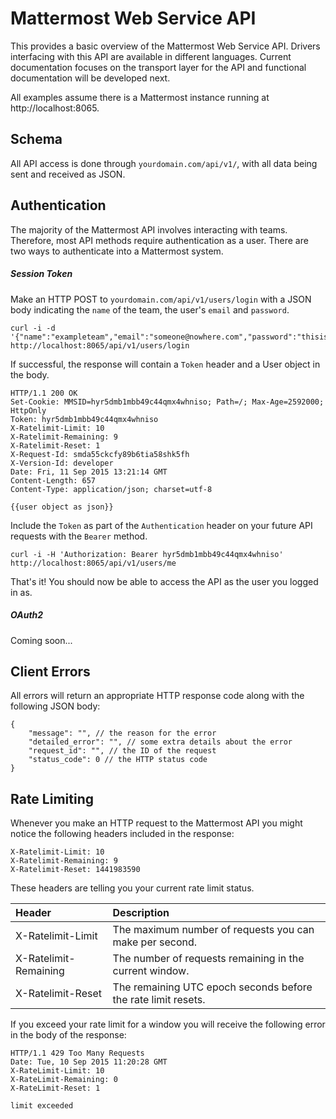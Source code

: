 # Mattermost Web Service API

This provides a basic overview of the Mattermost Web Service API. Drivers interfacing with this API are available in different languages. Current documentation focuses on the transport layer for the API and functional documentation will be developed next.  

All examples assume there is a Mattermost instance running at http://localhost:8065.

## Schema

All API access is done through `yourdomain.com/api/v1/`, with all data being sent and received as JSON.


## Authentication

The majority of the Mattermost API involves interacting with teams. Therefore, most API methods require authentication as a user. There are two ways to authenticate into a Mattermost system.

##### Session Token

Make an HTTP POST to `yourdomain.com/api/v1/users/login` with a JSON body indicating the `name` of the team, the user's `email` and `password`.

```
curl -i -d '{"name":"exampleteam","email":"someone@nowhere.com","password":"thisisabadpassword"}' http://localhost:8065/api/v1/users/login
```

If successful, the response will contain a `Token` header and a User object in the body.

```
HTTP/1.1 200 OK
Set-Cookie: MMSID=hyr5dmb1mbb49c44qmx4whniso; Path=/; Max-Age=2592000; HttpOnly
Token: hyr5dmb1mbb49c44qmx4whniso
X-Ratelimit-Limit: 10
X-Ratelimit-Remaining: 9
X-Ratelimit-Reset: 1
X-Request-Id: smda55ckcfy89b6tia58shk5fh
X-Version-Id: developer
Date: Fri, 11 Sep 2015 13:21:14 GMT
Content-Length: 657
Content-Type: application/json; charset=utf-8

{{user object as json}}
```

Include the `Token` as part of the `Authentication` header on your future API requests with the `Bearer` method.

```
curl -i -H 'Authorization: Bearer hyr5dmb1mbb49c44qmx4whniso' http://localhost:8065/api/v1/users/me
```

That's it! You should now be able to access the API as the user you logged in as.

##### OAuth2

Coming soon...


## Client Errors

All errors will return an appropriate HTTP response code along with the following JSON body:

```
{
    "message": "", // the reason for the error
    "detailed_error": "", // some extra details about the error
    "request_id": "", // the ID of the request
    "status_code": 0 // the HTTP status code
}
```


## Rate Limiting

Whenever you make an HTTP request to the Mattermost API you might notice the following headers included in the response:
```
X-Ratelimit-Limit: 10
X-Ratelimit-Remaining: 9
X-Ratelimit-Reset: 1441983590

```

These headers are telling you your current rate limit status.

Header                | Description
:--------------------- |:-----------
X-Ratelimit-Limit     | The maximum number of requests you can make per second.
X-Ratelimit-Remaining | The number of requests remaining in the current window.
X-Ratelimit-Reset     | The remaining UTC epoch seconds before the rate limit resets.

If you exceed your rate limit for a window you will receive the following error in the body of the response:
```
HTTP/1.1 429 Too Many Requests
Date: Tue, 10 Sep 2015 11:20:28 GMT
X-RateLimit-Limit: 10
X-RateLimit-Remaining: 0
X-RateLimit-Reset: 1

limit exceeded
```
